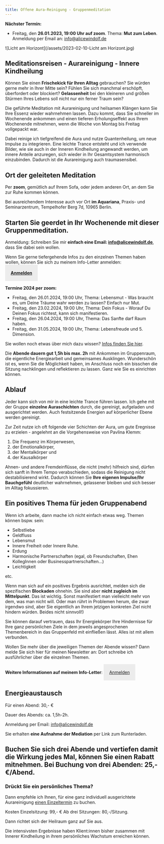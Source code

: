 ```yaml
---
title: Offene Aura-Reinigung - Gruppenmeditation
---
```


**Nächster Termin:**  
- Freitag, den **26.01.2023, 19:00 Uhr auf zoom**. Thema: **Mut zum Leben**. Anmeldung per Email an: info@alicewindolf.de

![Licht am Horizont](/assets/2023-02-10-Licht am Horizont.jpg)

## Meditationsreisen - Aurareinigung - Innere Kindheilung
Können Sie einen **Frischekick für Ihren Alltag** gebrauchen? Sie würden gerne mehr in Ihrer Mitte sein? Fühlen Sie sich manchmal erschöpft, überfordert oder blockiert? **Gelassenheit** bei den kleineren und größen Stürmen Ihres Lebens soll nicht nur ein ferner Traum sein?

Die geführte Meditation mit Aurareinigung und heilsamen Klängen kann Sie Ihre Essenz wieder wahrnehmen lassen. Dazu kommt, dass Sie schneller im Wochenende ankommen und einen tieferen Erholungseffekt aus Ihrem Wochenende mitnehmen, wenn die Woche von Montag bis Freitag vollgepackt war. 

Dabei reinige ich tiefgreifend die Aura und nutze Quantenheilung, um neue Impulse zu integrieren. Eine leichte Trance entsteht und ich verwende Bilder, wie sie auch in der Inneren Kindheilung angewandt werden, um innere Anteile anzuregen, sich wieder in Ihr Gesamtsystem harmonisch einzubinden. Dadurch ist die Aurareinigung auch traumasensibel. 

## Ort der geleiteten Meditation 
Per **zoom**, gemütlich auf Ihrem Sofa, oder jedem anderen Ort, an dem Sie zur Ruhe kommen können. 

Bei ausreichendem Interesse auch vor Ort **im Aquariana**, Praxis- und Seminarzentrum, Tempelhofer Berg 7d, 10965 Berlin. 


## Starten Sie geerdet in Ihr Wochenende mit dieser Gruppenmeditation. 

Anmeldung: Schreiben Sie mir **einfach eine Email: info@alicewindolf.de**, dass Sie dabei sein wollen. 

Wenn Sie gerne tiefergehende Infos zu den einzelnen Themen haben wollen, können Sie sich zu meinem Info-Letter anmelden:  
<span style='display:inline-block;padding:18px;background:#ececec'>
**[Anmelden](/2021/04/21/Landingspage-Newsletteranmeldung.html)**
</span>

**Termine 2024 per zoom:**
- Freitag, den 26.01.2024, 19:00 Uhr, Thema: Lebensmut - Was braucht es, um Deine Träume wahr werden zu lassen? Einfach nur Mut.
- Freitag, den 23.02.2024, 19:00 Uhr, Thema: Dein Fokus - Worauf Du Deinen Fokus richtest, kann sich manifestieren. 
- Freitag, den 26.04.2024, 19:00 Uhr, Thema: Das Sanfte darf Raum haben.
- Freitag, den 31.05.2024, 19:00 Uhr, Thema: Lebensfreude und 5. Dimension. 


Sie wollen noch etwas über mich dazu wissen? [Infos finden Sie hier](/about/). 

Die **Abende dauern gut 1,5h bis max. 2h** mit Ankommen im Gruppenraum, die eigentliche Energiearbeit und gemeinsames Ausklingen. Wunderschön ist es, wenn Sie die Möglichkeit haben, im Anschluss noch ein bisschen die Sitzung nachklingen und reflektieren zu lassen. Ganz wie Sie es einrichten können.  

## Ablauf
Jeder kann sich von mir in eine leichte Trance führen lassen. Ich gehe mit der Gruppe **einzelne Auraschichten** durch, die gereinigt, aufgeladen und ausgerichtet werden. Auch festsitzende Energien auf körperlicher Ebene werden gereinigt. 

Zur Zeit nutze ich oft folgende vier Schichten der Aura, um gute Eregnisse zu erzielen - angelehnt an die Vorgehensweise von Pavlina Klemm: 
1. Die Frequenz im Körperwesen, 
2. der Emotionalkörper, 
3. der Mentalkörper und 
4. der Kausalkörper 

Ahnen- und andere Fremdeinflüsse, die nicht (mehr) hilfreich sind, dürfen sich sanft in Ihrem Tempo verabschieden, sodass die Reinigung nicht destabilisierend wirkt. Dadurch können Sie **Ihre eigenen Impulse/Ihr Bauchgefühl** deutlicher wahrnehmen, gelassener bleiben und sich besser im Alltag fokussieren.  

## Ein positives Thema für jeden Gruppenabend
Wenn ich arbeite, dann mache ich nicht einfach etwas weg. Themen können bspw. sein: 
- Selbstliebe 
- Geldfluss 
- Lebensmut
- Innere Freiheit oder Innere Ruhe.
- Erdung
- Harmonische Partnerschaften (egal, ob Freundschaften, Ehen KollegInnen oder Businesspartnerschaften...)
- Leichtigkeit

etc.  

Wenn man sich auf ein positives Ergebnis ausrichtet, melden sich die spezifischen **Blockaden**  ohnehin. Sie sind aber **nicht zugleich im Mittelpunkt**. Das ist wichtig. Sonst manifestiert man vielleicht mehr von dem, was man nicht will. Oder man rührt in Problemen herum, die zwar irgendwo sind, aber Sie eigentlich an Ihrem jetzigen konkreten Ziel nicht hindern würden. Beides nicht sinnvoll!) 

Sie können darauf vertrauen, dass Ihr Energiekörper Ihre Hindernisse für Ihre ganz persönlichen Ziele in dem jeweils angesprochenen Themenbereich in das Gruppenfeld mit einfließen lässt. Alles ist mit allem verbunden. 

Wollen Sie mehr über die jeweiligen Themen der Abende wissen? Dann melde Sie sich hier für meinen Newsletter an: Dort schreibe ich ausführlicher über die einzelnen Themen.  

**Weitere Informationen auf meinem Info-Letter**: 
<span style='display:inline-block;padding:18px;background:#ececec'>
[Anmelden](/2021/04/21/Landingspage-Newsletteranmeldung.html)
</span>

## Energieaustausch
Für einen Abend: 30,- €

Dauer des Abends: ca. 1,5h-2h. 

Anmeldung per Email: info@alicewindolf.de

Sie erhalten **eine Aufnahme der Mediation** per Link zum Runterladen. 

Buchen Sie sich drei Abende und vertiefen damit die Wirkung jedes Mal, können Sie einen Rabatt mitnehmen. Bei Buchung von drei Abenden: 25,-€/Abend. 
---


### Drückt Sie ein persönliches Thema? 
Dann empfehle ich Ihnen, für eine ganz individuell ausgerichtete Aurareinigung [einen Einzeltermin](/2021/03/19/Einzelsitzungen.html) zu buchen. 

Kosten 
Einzelsitzung: 99,- €
Ab drei Sitzungen: 80,-/Sitzung.

Dann richtet sich der Heilraum ganz auf Sie aus. 

Die intensivsten Ergebnisse haben Klient:innen bisher zusammen mit Innerer Kindheilung in ihrem persönliches Wachstum erreichen können. 

